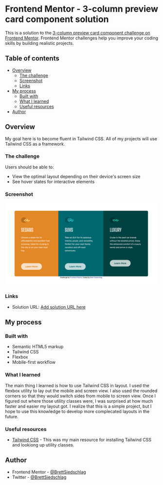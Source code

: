 # Frontend Mentor - 3-column preview card component solution

This is a solution to the [3-column preview card component challenge on Frontend Mentor](https://www.frontendmentor.io/challenges/3column-preview-card-component-pH92eAR2-). Frontend Mentor challenges help you improve your coding skills by building realistic projects. 

## Table of contents

- [Overview](#overview)
  - [The challenge](#the-challenge)
  - [Screenshot](#screenshot)
  - [Links](#links)
- [My process](#my-process)
  - [Built with](#built-with)
  - [What I learned](#what-i-learned)
  - [Useful resources](#useful-resources)
- [Author](#author)


## Overview

My goal here is to become fluent in Tailwind CSS. All of my projects will use Tailwind CSS as a framework.

### The challenge

Users should be able to:

- View the optimal layout depending on their device's screen size
- See hover states for interactive elements

### Screenshot

![](./screenshot.png)

### Links

- Solution URL: [Add solution URL here](https://your-solution-url.com)

## My process

### Built with

- Semantic HTML5 markup
- Tailwind CSS
- Flexbox
- Mobile-first workflow

### What I learned

The main thing I learned is how to use Tailwind CSS in layout. I used the flexbox utility to lay out the mobile and screen view. I also used the rounded corners so that they would switch sides from mobile to screen view. Once I figured out where those utility classes were, I was surprised at how much faster and easier my layout got. I realize that this is a simple project, but I hope to use this knowledge to develop more complecated layouts in the future.

### Useful resources

- [Tailwind CSS](https://tailwindcss.com/) - This was my main resource for installing Tailwind CSS and lookiong up utility classes.

## Author

- Frontend Mentor - [@BrettSiedschlag](https://www.frontendmentor.io/profile/BrettSiedschlag)
- Twitter - [@BrettSiedschlag](https://www.twitter.com/BrettSiedschlag)

